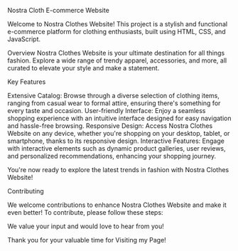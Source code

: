 Nostra Cloth E-commerce Website

Welcome to Nostra Clothes Website! This project is a stylish and functional e-commerce platform for clothing enthusiasts, built using HTML, CSS, and JavaScript.

Overview
Nostra Clothes Website is your ultimate destination for all things fashion. Explore a wide range of trendy apparel, accessories, and more, all curated to elevate your style and make a statement.

Key Features

Extensive Catalog: Browse through a diverse selection of clothing items, ranging from casual wear to formal attire, ensuring there's something for every taste and occasion.
User-friendly Interface: Enjoy a seamless shopping experience with an intuitive interface designed for easy navigation and hassle-free browsing.
Responsive Design: Access Nostra Clothes Website on any device, whether you're shopping on your desktop, tablet, or smartphone, thanks to its responsive design.
Interactive Features: Engage with interactive elements such as dynamic product galleries, user reviews, and personalized recommendations, enhancing your shopping journey.


You're now ready to explore the latest trends in fashion with Nostra Clothes Website!


Contributing

We welcome contributions to enhance Nostra Clothes Website and make it even better! To contribute, please follow these steps:

We value your input and would love to hear from you!

Thank you for your valuable  time for Visiting my Page!
